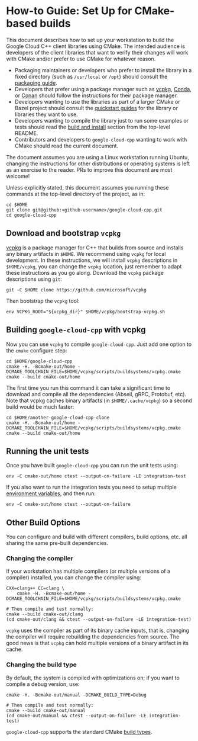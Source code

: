 # How-to Guide: Set Up for CMake-based builds

This document describes how to set up your workstation to build the Google Cloud
C++ client libraries using CMake. The intended audience is developers of the
client libraries that want to verify their changes will work with CMake and/or
prefer to use CMake for whatever reason.

- Packaging maintainers or developers who prefer to install the library in a
  fixed directory (such as `/usr/local` or `/opt`) should consult the
  [packaging guide](/doc/packaging.md).
- Developers that prefer using a package manager such as
  [vcpkg](https://vcpkg.io), [Conda](https://conda.io),
  or [Conan](https://conan.io) should follow the instructions for their package
  manager.
- Developers wanting to use the libraries as part of a larger CMake or Bazel
  project should consult the [quickstart guides](/README.md#quickstart) for the
  library or libraries they want to use.
- Developers wanting to compile the library just to run some examples or
  tests should read the [build and install](/README.md#building-and-installing)
  section from the top-level README.
- Contributors and developers to `google-cloud-cpp` wanting to work with CMake
  should read the current document.

The document assumes you are using a Linux workstation running Ubuntu, changing
the instructions for other distributions or operating systems is left as an
exercise to the reader. PRs to improve this document are most welcome!

Unless explicitly stated, this document assumes you running these commands at
the top-level directory of the project, as in:

```shell
cd $HOME
git clone git@github:<github-username>/google-cloud-cpp.git
cd google-cloud-cpp
```

## Download and bootstrap `vcpkg`

[vcpkg](https://vcpkg.io) is a package manager for C++ that builds
from source and installs any binary artifacts in `$HOME`. We recommend
using `vcpkg` for local development.  In these instructions, we will
install `vcpkg` descriptions in `$HOME/vcpkg`, you can change the
`vcpkg` location, just remember to adapt these instructions as you go
along. Download the `vcpkg` package descriptions using `git`:

```shell
git -C $HOME clone https://github.com/microsoft/vcpkg
```

Then bootstrap the `vcpkg` tool:

```shell
env VCPKG_ROOT="${vcpkg_dir}" $HOME/vcpkg/bootstrap-vcpkg.sh
```

## Building `google-cloud-cpp` with vcpkg

Now you can use `vcpkg` to compile `google-cloud-cpp`. Just add one option
to the `cmake` configure step:

```shell
cd $HOME/google-cloud-cpp
cmake -H. -Bcmake-out/home -DCMAKE_TOOLCHAIN_FILE=$HOME/vcpkg/scripts/buildsystems/vcpkg.cmake
cmake --build cmake-out/home
```

The first time you run this command it can take a significant time to download
and compile all the dependencies (Abseil, gRPC, Protobuf, etc). Note that vcpkg
caches binary artifacts (in `$HOME/.cache/vcpkg`) so a second build would be
much faster:

```shell
cd $HOME/another-google-cloud-cpp-clone
cmake -H. -Bcmake-out/home -DCMAKE_TOOLCHAIN_FILE=$HOME/vcpkg/scripts/buildsystems/vcpkg.cmake
cmake --build cmake-out/home
```

## Running the unit tests

Once you have built `google-cloud-cpp` you can run the unit tests using:

```shell
env -C cmake-out/home ctest --output-on-failure -LE integration-test
```

If you also want to run the integration tests you need to setup multiple
[environment variables](/ci/etc/integration-tests-config.sh), and then run:

```shell
env -C cmake-out/home ctest --output-on-failure
```

## Other Build Options

You can configure and build with different compilers, build options, etc. all
sharing the same pre-built dependencies.

### Changing the compiler

If your workstation has multiple compilers (or multiple versions of a compiler)
installed, you can change the compiler using:

```shell
CXX=clang++ CC=clang \
    cmake -H. -Bcmake-out/home -DCMAKE_TOOLCHAIN_FILE=$HOME/vcpkg/scripts/buildsystems/vcpkg.cmake

# Then compile and test normally:
cmake --build cmake-out/clang
(cd cmake-out/clang && ctest --output-on-failure -LE integration-test)
```

`vcpkg` uses the compiler as part of its binary cache inputs, that is, changing
the compiler will require rebuilding the dependencies from source. The good
news is that `vcpkg` can hold multiple versions of a binary artifact in its
cache.

### Changing the build type

By default, the system is compiled with optimizations on; if you want to compile
a debug version, use:

```shell
cmake -H. -Bcmake-out/manual -DCMAKE_BUILD_TYPE=Debug

# Then compile and test normally:
cmake --build cmake-out/manual
(cd cmake-out/manual && ctest --output-on-failure -LE integration-test)
```

`google-cloud-cpp` supports the standard CMake
[build types](https://cmake.org/cmake/help/latest/variable/CMAKE_BUILD_TYPE.html).

